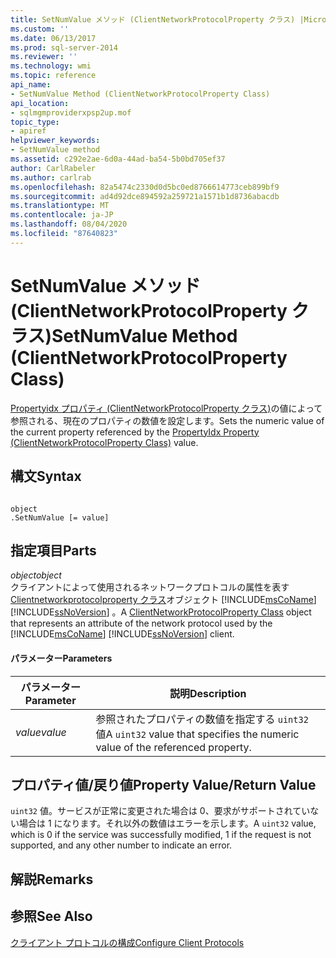 ```yaml
---
title: SetNumValue メソッド (ClientNetworkProtocolProperty クラス) |Microsoft Docs
ms.custom: ''
ms.date: 06/13/2017
ms.prod: sql-server-2014
ms.reviewer: ''
ms.technology: wmi
ms.topic: reference
api_name:
- SetNumValue Method (ClientNetworkProtocolProperty Class)
api_location:
- sqlmgmproviderxpsp2up.mof
topic_type:
- apiref
helpviewer_keywords:
- SetNumValue method
ms.assetid: c292e2ae-6d0a-44ad-ba54-5b0bd705ef37
author: CarlRabeler
ms.author: carlrab
ms.openlocfilehash: 82a5474c2330d0d5bc0ed8766614773ceb899bf9
ms.sourcegitcommit: ad4d92dce894592a259721a1571b1d8736abacdb
ms.translationtype: MT
ms.contentlocale: ja-JP
ms.lasthandoff: 08/04/2020
ms.locfileid: "87640823"
---
```

# <a name="setnumvalue-method-clientnetworkprotocolproperty-class"></a><span data-ttu-id="374c3-102">SetNumValue メソッド (ClientNetworkProtocolProperty クラス)</span><span class="sxs-lookup"><span data-stu-id="374c3-102">SetNumValue Method (ClientNetworkProtocolProperty Class)</span></span>
  <span data-ttu-id="374c3-103">[Propertyidx プロパティ (ClientNetworkProtocolProperty クラス)](clientnetworkprotocolproperty-class.md)の値によって参照される、現在のプロパティの数値を設定します。</span><span class="sxs-lookup"><span data-stu-id="374c3-103">Sets the numeric value of the current property referenced by the [PropertyIdx Property (ClientNetworkProtocolProperty Class)](clientnetworkprotocolproperty-class.md) value.</span></span>  
  
## <a name="syntax"></a><span data-ttu-id="374c3-104">構文</span><span class="sxs-lookup"><span data-stu-id="374c3-104">Syntax</span></span>  
  
```  
  
object  
.SetNumValue [= value]  
```  
  
## <a name="parts"></a><span data-ttu-id="374c3-105">指定項目</span><span class="sxs-lookup"><span data-stu-id="374c3-105">Parts</span></span>  
 <span data-ttu-id="374c3-106">*object*</span><span class="sxs-lookup"><span data-stu-id="374c3-106">*object*</span></span>  
 <span data-ttu-id="374c3-107">クライアントによって使用されるネットワークプロトコルの属性を表す[Clientnetworkprotocolproperty クラス](clientnetworkprotocolproperty-class.md)オブジェクト [!INCLUDE[msCoName](../../../includes/msconame-md.md)] [!INCLUDE[ssNoVersion](../../../includes/ssnoversion-md.md)] 。</span><span class="sxs-lookup"><span data-stu-id="374c3-107">A [ClientNetworkProtocolProperty Class](clientnetworkprotocolproperty-class.md) object that represents an attribute of the network protocol used by the [!INCLUDE[msCoName](../../../includes/msconame-md.md)] [!INCLUDE[ssNoVersion](../../../includes/ssnoversion-md.md)] client.</span></span>  
  
#### <a name="parameters"></a><span data-ttu-id="374c3-108">パラメーター</span><span class="sxs-lookup"><span data-stu-id="374c3-108">Parameters</span></span>  
  
|<span data-ttu-id="374c3-109">パラメーター</span><span class="sxs-lookup"><span data-stu-id="374c3-109">Parameter</span></span>|<span data-ttu-id="374c3-110">説明</span><span class="sxs-lookup"><span data-stu-id="374c3-110">Description</span></span>|  
|---------------|-----------------|  
|<span data-ttu-id="374c3-111">*value*</span><span class="sxs-lookup"><span data-stu-id="374c3-111">*value*</span></span>|<span data-ttu-id="374c3-112">参照されたプロパティの数値を指定する `uint32` 値</span><span class="sxs-lookup"><span data-stu-id="374c3-112">A `uint32` value that specifies the numeric value of the referenced property.</span></span>|  
  
## <a name="property-valuereturn-value"></a><span data-ttu-id="374c3-113">プロパティ値/戻り値</span><span class="sxs-lookup"><span data-stu-id="374c3-113">Property Value/Return Value</span></span>  
 <span data-ttu-id="374c3-114">`uint32` 値。サービスが正常に変更された場合は 0、要求がサポートされていない場合は 1 になります。それ以外の数値はエラーを示します。</span><span class="sxs-lookup"><span data-stu-id="374c3-114">A `uint32` value, which is 0 if the service was successfully modified, 1 if the request is not supported, and any other number to indicate an error.</span></span>  
  
## <a name="remarks"></a><span data-ttu-id="374c3-115">解説</span><span class="sxs-lookup"><span data-stu-id="374c3-115">Remarks</span></span>  
  
## <a name="see-also"></a><span data-ttu-id="374c3-116">参照</span><span class="sxs-lookup"><span data-stu-id="374c3-116">See Also</span></span>  
 [<span data-ttu-id="374c3-117">クライアント プロトコルの構成</span><span class="sxs-lookup"><span data-stu-id="374c3-117">Configure Client Protocols</span></span>](../../../database-engine/configure-windows/configure-client-protocols.md)  
  
  
